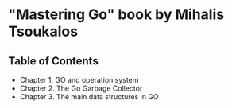 # "Mastering Go" book by Mihalis Tsoukalos

## Table of Contents

* Chapter 1. GO and operation system
* Chapter 2. The Go Garbage Collector
* Chapter 3. The main data structures in GO